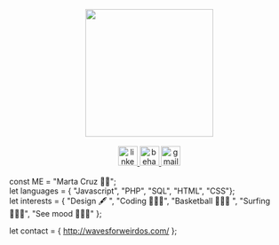 <div id="header" align="center">
  <img src="http://wavesforweirdos.com/wp-content/uploads/2022/08/avatar-norepeat.gif" width="230"/>
</div>

<br>

<div align="center">
  <a href="https://www.linkedin.com/in/wavesforweirdos/" target="_blank">
    <img src="https://img.shields.io/static/v1?message=LinkedIn&logo=linkedin&label=&color=7AB929&logoColor=white&labelColor=&style=for-the-badge" height="35" alt="linkedin logo"  />
  </a>
  <a href="https://www.behance.net/wavesforweirdos" target="_blank">
    <img src="https://img.shields.io/static/v1?message=Behance&logo=behance&label=&color=7AB929&logoColor=white&labelColor=&style=for-the-badge" height="35" alt="behance logo"  />
  </a>
  <a href="mailto:wavesfroweirdos@gmail.com" target="_blank">
    <img src="https://img.shields.io/static/v1?message=Gmail&logo=gmail&label=&color=7AB929&logoColor=white&labelColor=&style=for-the-badge" height="35" alt="gmail logo"  />
  </a>
</div>

<br>
const ME = "Marta Cruz 🙋‍♀️";<br>       
let languages = {
  "Javascript",
  "PHP",
  "SQL",
  "HTML",
  "CSS"};<br>
let interests = {
             "Design 🖋️ ", 
             "Coding 👩🏼‍💻", 
             "Basketball ⛹🏼‍♀️ ", 
             "Surfing 🏄🏼‍♀️", 
             "See mood 🧜🏼‍♀️"
        };<br> 
        
let contact = {
            http://wavesforweirdos.com/
        };<br>
